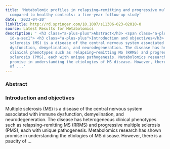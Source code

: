 ```yaml
---
title: 'Metabolomic profiles in relapsing–remitting and progressive multiple sclerosis
  compared to healthy controls: a five-year follow-up study'
date: '2023-04-20'
linkTitle: http://rd.springer.com/10.1007/s11306-023-02010-0
source: Latest Results for Metabolomics
description: ' <h3 class="a-plus-plus">Abstract</h3> <span class="a-plus-plus abstract-section
  id-a-sec1"> <h3 class="a-plus-plus">Introduction and objectives</h3> <p class="a-plus-plus">Multiple
  sclerosis (MS) is a disease of the central nervous system associated with immune
  dysfunction, demyelination, and neurodegeneration. The disease has heterogeneous
  clinical phenotypes such as relapsing–remitting MS (RRMS) and progressive multiple
  sclerosis (PMS), each with unique pathogenesis. Metabolomics research has shown
  promise in understanding the etiologies of MS disease. However, there is a paucity
  of ...'
---
```

 <h3 class="a-plus-plus">Abstract</h3> <span class="a-plus-plus abstract-section id-a-sec1"> <h3 class="a-plus-plus">Introduction and objectives</h3> <p class="a-plus-plus">Multiple sclerosis (MS) is a disease of the central nervous system associated with immune dysfunction, demyelination, and neurodegeneration. The disease has heterogeneous clinical phenotypes such as relapsing–remitting MS (RRMS) and progressive multiple sclerosis (PMS), each with unique pathogenesis. Metabolomics research has shown promise in understanding the etiologies of MS disease. However, there is a paucity of ...